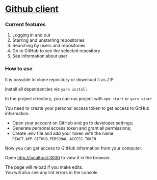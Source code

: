 # [Github client](https://anutasaveleva.github.io/gitclient_react/)

### Current features
<ol> 
<li>Logging in and out</li>
<li> Starring and unstarring repositories</li>
<li> Searching by users and repositories</li>
<li> Go to GitHub to see the selected repository</li>
<li>See information about user</li>
</ol>

### How to use
It is possible to clone repository or download it as ZIP.

Install all dependencies via `yarn install`


In the project directory, you can run project with `npm start` or `yarn start`

You need to create your personal access token to get access to GitHub information.

* Open your account on GitHub and go to developer settings;
* Generate personal access token and grant all permissions;
* Create .env file and add your token with the name `REACT_APP_GITHUB_PERSONAL_ACCESS_TOKEN`

Now you can get access to GitHub information from your computer.

Open [http://localhost:3000](http://localhost:3000) to view it in the browser.

The page will reload if you make edits.<br />
You will also see any lint errors in the console.
